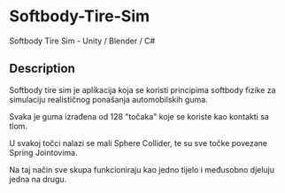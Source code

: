 # Softbody-Tire-Sim
Softbody Tire Sim - Unity / Blender  / C#

## Description

Softbody tire sim je aplikacija koja se koristi principima softbody fizike za simulaciju realističnog ponašanja automobilskih guma.

Svaka je guma izrađena od 128 "točaka" koje se koriste kao kontakti sa tlom. 

U svakoj točci nalazi se mali 
Sphere Collider, te su sve točke povezane Spring Jointovima.

Na taj način sve skupa funkcioniraju kao jedno tijelo i međusobno djeluju jedna na drugu.

